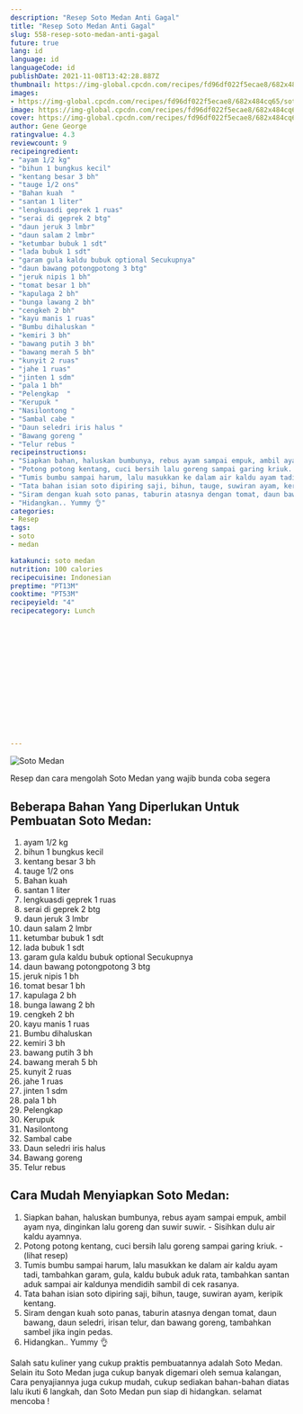 ```yaml
---
description: "Resep Soto Medan Anti Gagal"
title: "Resep Soto Medan Anti Gagal"
slug: 558-resep-soto-medan-anti-gagal
future: true
lang: id
language: id
languageCode: id
publishDate: 2021-11-08T13:42:28.887Z 
thumbnail: https://img-global.cpcdn.com/recipes/fd96df022f5ecae8/682x484cq65/soto-medan-foto-resep-utama.webp
images:
- https://img-global.cpcdn.com/recipes/fd96df022f5ecae8/682x484cq65/soto-medan-foto-resep-utama.webp
image: https://img-global.cpcdn.com/recipes/fd96df022f5ecae8/682x484cq65/soto-medan-foto-resep-utama.webp
cover: https://img-global.cpcdn.com/recipes/fd96df022f5ecae8/682x484cq65/soto-medan-foto-resep-utama.webp
author: Gene George
ratingvalue: 4.3
reviewcount: 9
recipeingredient:
- "ayam 1/2 kg"
- "bihun 1 bungkus kecil"
- "kentang besar 3 bh"
- "tauge 1/2 ons"
- "Bahan kuah  "
- "santan 1 liter"
- "lengkuasdi geprek 1 ruas"
- "serai di geprek 2 btg"
- "daun jeruk 3 lmbr"
- "daun salam 2 lmbr"
- "ketumbar bubuk 1 sdt"
- "lada bubuk 1 sdt"
- "garam gula kaldu bubuk optional Secukupnya"
- "daun bawang potongpotong 3 btg"
- "jeruk nipis 1 bh"
- "tomat besar 1 bh"
- "kapulaga 2 bh"
- "bunga lawang 2 bh"
- "cengkeh 2 bh"
- "kayu manis 1 ruas"
- "Bumbu dihaluskan "
- "kemiri 3 bh"
- "bawang putih 3 bh"
- "bawang merah 5 bh"
- "kunyit 2 ruas"
- "jahe 1 ruas"
- "jinten 1 sdm"
- "pala 1 bh"
- "Pelengkap  "
- "Kerupuk "
- "Nasilontong "
- "Sambal cabe "
- "Daun seledri iris halus "
- "Bawang goreng "
- "Telur rebus "
recipeinstructions:
- "Siapkan bahan, haluskan bumbunya, rebus ayam sampai empuk, ambil ayam nya, dinginkan lalu goreng dan suwir suwir. Sisihkan dulu air kaldu ayamnya."
- "Potong potong kentang, cuci bersih lalu goreng sampai garing kriuk.           (lihat resep)"
- "Tumis bumbu sampai harum, lalu masukkan ke dalam air kaldu ayam tadi, tambahkan garam, gula, kaldu bubuk aduk rata, tambahkan santan aduk sampai air kaldunya mendidih sambil di cek rasanya."
- "Tata bahan isian soto dipiring saji, bihun, tauge, suwiran ayam, keripik kentang."
- "Siram dengan kuah soto panas, taburin atasnya dengan tomat, daun bawang, daun seledri, irisan telur, dan bawang goreng, tambahkan sambel jika ingin pedas."
- "Hidangkan.. Yummy 👌"
categories:
- Resep
tags:
- soto
- medan

katakunci: soto medan 
nutrition: 100 calories
recipecuisine: Indonesian
preptime: "PT13M"
cooktime: "PT53M"
recipeyield: "4"
recipecategory: Lunch


     
    
    
    
    
    
    
    
    
    
    
      
    
---
```



![Soto Medan](https://img-global.cpcdn.com/recipes/fd96df022f5ecae8/682x484cq65/soto-medan-foto-resep-utama.webp)

Resep dan cara mengolah  Soto Medan yang wajib bunda coba segera

<!--inarticleads1-->

## Beberapa Bahan Yang Diperlukan Untuk Pembuatan Soto Medan:

1. ayam 1/2 kg
1. bihun 1 bungkus kecil
1. kentang besar 3 bh
1. tauge 1/2 ons
1. Bahan kuah  
1. santan 1 liter
1. lengkuasdi geprek 1 ruas
1. serai di geprek 2 btg
1. daun jeruk 3 lmbr
1. daun salam 2 lmbr
1. ketumbar bubuk 1 sdt
1. lada bubuk 1 sdt
1. garam gula kaldu bubuk optional Secukupnya
1. daun bawang potongpotong 3 btg
1. jeruk nipis 1 bh
1. tomat besar 1 bh
1. kapulaga 2 bh
1. bunga lawang 2 bh
1. cengkeh 2 bh
1. kayu manis 1 ruas
1. Bumbu dihaluskan 
1. kemiri 3 bh
1. bawang putih 3 bh
1. bawang merah 5 bh
1. kunyit 2 ruas
1. jahe 1 ruas
1. jinten 1 sdm
1. pala 1 bh
1. Pelengkap  
1. Kerupuk 
1. Nasilontong 
1. Sambal cabe 
1. Daun seledri iris halus 
1. Bawang goreng 
1. Telur rebus 



<!--inarticleads2-->

## Cara Mudah Menyiapkan Soto Medan:

1. Siapkan bahan, haluskan bumbunya, rebus ayam sampai empuk, ambil ayam nya, dinginkan lalu goreng dan suwir suwir. - Sisihkan dulu air kaldu ayamnya.
1. Potong potong kentang, cuci bersih lalu goreng sampai garing kriuk. -           (lihat resep)
1. Tumis bumbu sampai harum, lalu masukkan ke dalam air kaldu ayam tadi, tambahkan garam, gula, kaldu bubuk aduk rata, tambahkan santan aduk sampai air kaldunya mendidih sambil di cek rasanya.
1. Tata bahan isian soto dipiring saji, bihun, tauge, suwiran ayam, keripik kentang.
1. Siram dengan kuah soto panas, taburin atasnya dengan tomat, daun bawang, daun seledri, irisan telur, dan bawang goreng, tambahkan sambel jika ingin pedas.
1. Hidangkan.. Yummy 👌




Salah satu kuliner yang cukup praktis pembuatannya adalah  Soto Medan. Selain itu  Soto Medan  juga cukup banyak digemari oleh semua kalangan, Cara penyajiannya juga cukup mudah, cukup sediakan bahan-bahan diatas lalu ikuti 6 langkah, dan  Soto Medan  pun siap di hidangkan. selamat mencoba !
